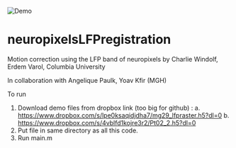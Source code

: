 ![Demo](https://github.com/evarol/neuropixelsLFPregistration/blob/main/image.png)
# neuropixelsLFPregistration
Motion correction using the LFP band of neuropixels
by Charlie Windolf, Erdem Varol, Columbia University

In collaboration with Angelique Paulk, Yoav Kfir (MGH)

To run
1. Download demo files from dropbox link (too big for github) : 
    a. https://www.dropbox.com/s/lpe0ksaqidjdha7/mg29_lfpraster.h5?dl=0
    b. https://www.dropbox.com/s/4vblfd1kojre3r2/Pt02_2.h5?dl=0
2. Put file in same directory as all this code.
3. Run main.m


